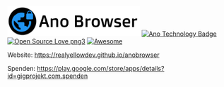 ![Ano Browser](logo_black.png)
[![Ano Technology Badge](http://bit.ly/anotecnologybadge)](https://github.com/realYellowDev/anotechnology/)
[![Open Source Love png3](https://badges.frapsoft.com/os/v3/open-source.png?v=103)](https://github.com/realYellowDev/anobrowser/)
[![Awesome](https://cdn.rawgit.com/sindresorhus/awesome/d7305f38d29fed78fa85652e3a63e154dd8e8829/media/badge.svg)](https://github.com/sindresorhus/awesome)

Website: https://realyellowdev.github.io/anobrowser

Spenden: https://play.google.com/store/apps/details?id=gigprojekt.com.spenden





